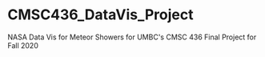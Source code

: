 # CMSC436_DataVis_Project
NASA Data Vis for Meteor Showers for UMBC's CMSC 436 Final Project for Fall 2020
